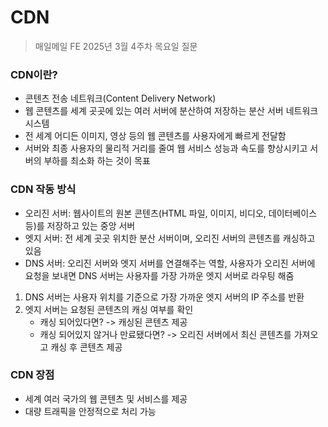 # CDN

> 매일메일 FE 2025년 3월 4주차 목요일 질문

### CDN이란?
- 콘텐츠 전송 네트워크(Content Delivery Network)
- 웹 콘텐츠를 세계 곳곳에 있는 여러 서버에 분산하여 저장하는 분산 서버 네트워크 시스템
- 전 세계 어디든 이미지, 영상 등의 웹 콘텐츠를 사용자에게 빠르게 전달함
- 서버와 최종 사용자의 물리적 거리를 줄여 웹 서비스 성능과 속도를 향상시키고 서버의 부하를 최소화 하는 것이 목표

### CDN 작동 방식
- 오리진 서버: 웹사이트의 원본 콘텐츠(HTML 파일, 이미지, 비디오, 데이터베이스 등)를 저장하고 있는 중앙 서버
- 엣지 서버: 전 세계 곳곳 위치한 분산 서버이며, 오리진 서버의 콘텐츠를 캐싱하고 있음
- DNS 서버: 오리진 서버와 엣지 서버를 연결해주는 역할, 사용자가 오리진 서버에 요청을 보내면 DNS 서버는 사용자를 가장 가까운 엣지 서버로 라우팅 해줌


1. DNS 서버는 사용자 위치를 기준으로 가장 가까운 엣지 서버의 IP 주소를 반환
2. 엣지 서버는 요청된 콘텐츠의 캐싱 여부를 확인
    - 캐싱 되어있다면? -> 캐싱된 콘텐츠 제공
    - 캐싱 되어있지 않거나 만료됐다면? -> 오리진 서버에서 최신 콘텐츠를 가져오고 캐싱 후 콘텐츠 제공

### CDN 장점
- 세계 여러 국가의 웹 콘텐츠 및 서비스를 제공
- 대량 트래픽을 안정적으로 처리 가능
